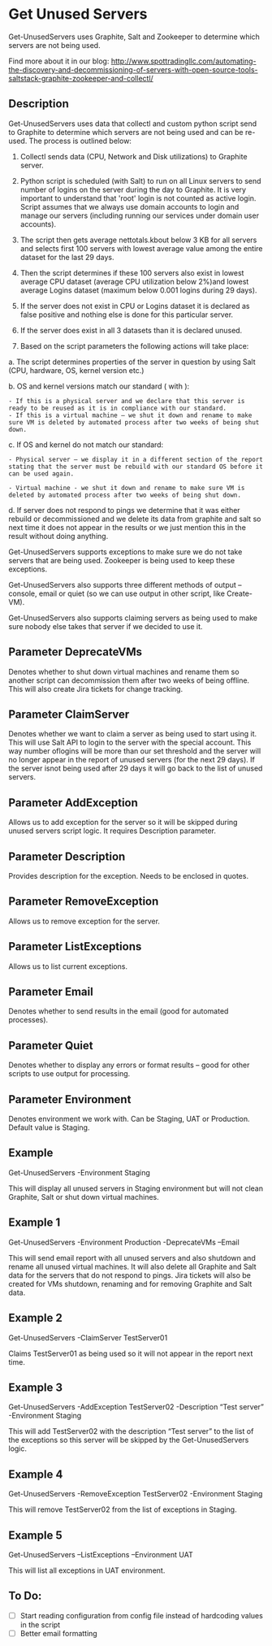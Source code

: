 # Get Unused Servers

Get-UnusedServers uses Graphite, Salt and Zookeeper to determine which servers are not being used. 

Find more about it in our blog: http://www.spottradingllc.com/automating-the-discovery-and-decommissioning-of-servers-with-open-source-tools-saltstack-graphite-zookeeper-and-collectl/

## Description

Get-UnusedServers uses data that collectl and custom python script send to Graphite to determine which servers are not being 
used and can be re-used. The process is outlined below:

1. Collectl sends data (CPU, Network and Disk utilizations) to Graphite server.

2. Python script is scheduled (with Salt) to run on all Linux servers to send number of logins on the server during the day to Graphite. It is very important to understand that 'root' login is not counted as active login. Script assumes that we always use domain accounts to login and manage our servers (including running our services under domain user accounts).

3. The script then gets average nettotals.kbout below 3 KB for all servers and selects first 100 servers with lowest average value among the entire dataset for the last 29 days.

4. Then the script determines if these 100 servers also exist in lowest average CPU dataset (average CPU utilization below 2%)and lowest average Logins dataset (maximum below 0.001 logins during 29 days).

5. If the server does not exist in CPU or Logins dataset it is declared as false positive and nothing else is done for this particular server.

6. If the server does exist in all 3 datasets than it is declared unused.

7. Based on the script parameters the following actions will take place:

  a. The script determines properties of the server in question by using Salt (CPU, hardware, OS, kernel version etc.)

  b. OS and kernel versions match our standard (<your linux version> with <your kernel>):

    - If this is a physical server and we declare that this server is ready to be reused as it is in compliance with our standard.
    - If this is a virtual machine – we shut it down and rename to make sure VM is deleted by automated process after two weeks of being shut down.

  c. If OS and kernel do not match our standard:

    - Physical server – we display it in a different section of the report stating that the server must be rebuild with our standard OS before it can be used again.

    - Virtual machine - we shut it down and rename to make sure VM is deleted by automated process after two weeks of being shut down.

  d. If server does not respond to pings we determine that it was either rebuild or decommissioned and we delete its data from graphite and salt so next time it does not appear in the results or we just mention this in the result without doing anything.

Get-UnusedServers supports exceptions to make sure we do not take servers that are being used. Zookeeper is being used to keep these exceptions.

Get-UnusedServers also supports three different methods of output – console, email or quiet (so we can use output in other script, like Create-VM).

Get-UnusedServers also supports claiming servers as being used to make sure nobody else takes that server if we decided to use it.

## Parameter DeprecateVMs

Denotes whether to shut down virtual machines and rename them so another script can decommission them after two weeks of being offline.
This will also create Jira tickets for change tracking.

## Parameter ClaimServer

Denotes whether we want to claim a server as being used to start using it. This will use Salt API to login to the server with the special account. This way number oflogins will be more than our set threshold and the server will no longer appear in the report of unused servers (for the next 29 days). If the server isnot being used after 29 days it will go back to the list of unused servers.

## Parameter AddException

Allows us to add exception for the server so it will be skipped during unused servers script logic. It requires Description parameter.

## Parameter Description

Provides description for the exception. Needs to be enclosed in quotes.

## Parameter RemoveException

Allows us to remove exception for the server.

## Parameter ListExceptions

Allows us to list current exceptions.

## Parameter Email

Denotes whether to send results in the email (good for automated processes). 

## Parameter Quiet

Denotes whether to display any errors or format results – good for other scripts to use output for processing.

## Parameter Environment

Denotes environment we work with. Can be Staging, UAT or Production. Default value is Staging.

## Example

Get-UnusedServers -Environment Staging

This will display all unused servers in Staging environment but will not clean Graphite, Salt or shut down virtual machines.

## Example 1

Get-UnusedServers -Environment Production -DeprecateVMs –Email

This will send email report with all unused servers and also shutdown and rename all unused virtual machines. 
It will also delete all Graphite and Salt data for the servers that do not respond to pings.
Jira tickets will also be created for VMs shutdown, renaming and for removing Graphite and Salt data.

## Example 2

Get-UnusedServers -ClaimServer TestServer01

Claims TestServer01 as being used so it will not appear in the report next time.

## Example 3

Get-UnusedServers -AddException TestServer02 -Description “Test server” -Environment Staging

This will add TestServer02 with the description “Test server” to the list of the exceptions so this server will be skipped by the Get-UnusedServers logic.

## Example 4

Get-UnusedServers -RemoveException TestServer02 -Environment Staging

This will remove TestServer02 from the list of exceptions in Staging.

## Example 5

Get-UnusedServers –ListExceptions –Environment UAT

This will list all exceptions in UAT environment.

## To Do:

- [ ] Start reading configuration from config file instead of hardcoding values in the script
- [ ] Better email formatting
